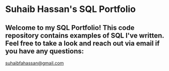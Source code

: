 # Suhaib Hassan's SQL Portfolio

## Welcome to my SQL Portfolio! This code repository contains examples of SQL I've written. Feel free to take a look and reach out via email if you have any questions:
suhaibfahassan@gmail.com
